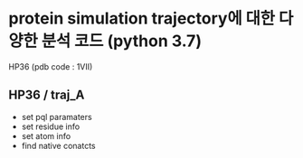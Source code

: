 # protein simulation trajectory에 대한 다양한 분석 코드 (python 3.7)

HP36 (pdb code : 1VII)

## HP36 / traj_A
* set pql paramaters
* set residue info
* set atom info
* find native conatcts

<br>

